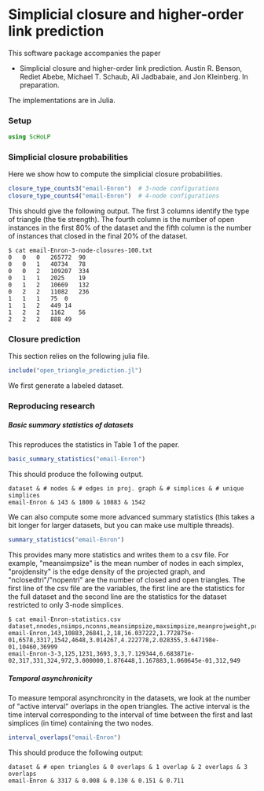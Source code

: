 

# Simplicial closure and higher-order link prediction

This software package accompanies the paper

- Simplicial closure and higher-order link prediction.
  Austin R. Benson, Rediet Abebe, Michael T. Schaub, Ali Jadbabaie, and Jon Kleinberg.
  In preparation.

The implementations are in Julia.

### Setup

```julia
using ScHoLP
```

### Simplicial closure probabilities

Here we show how to compute the simplicial closure probabilities.

```julia
closure_type_counts3("email-Enron")  # 3-node configurations
closure_type_counts4("email-Enron")  # 4-node configurations
```

This should give the following output. The first 3 columns identify the type of triangle (the tie strength). The fourth column is the number of open instances in the first 80% of the dataset and the fifth column is the number of instances that closed in the final 20% of the dataset.

```
$ cat email-Enron-3-node-closures-100.txt 
0	0	0	265772	90
0	0	1	40734	78
0	0	2	109207	334
0	1	1	2025	19
0	1	2	10669	132
0	2	2	11082	236
1	1	1	75	0
1	1	2	449	14
1	2	2	1162	56
2	2	2	888	49
```



### Closure prediction

This section relies on the following julia file.

```julia
include("open_triangle_prediction.jl")
```

We first generate a labeled dataset.





### Reproducing research

##### Basic summary statistics of datasets

This reproduces the statistics in Table 1 of the paper.

```julia
basic_summary_statistics("email-Enron")
```

This should produce the following output.

```
dataset & # nodes & # edges in proj. graph & # simplices & # unique simplices
email-Enron & 143 & 1800 & 10883 & 1542
```



We can also compute some more advanced summary statistics (this takes a bit longer for larger datasets, but you can make use multiple threads).

```julia
summary_statistics("email-Enron")
```

This provides many more statistics and writes them to a csv file. For example, "meansimpsize" is the mean number of nodes in each simplex, "projdensity" is the edge density of the projected graph, and "nclosedtri"/"nopentri" are the number of closed and open triangles. The first line of the csv file are the variables, the first line are the statistics for the full dataset and the second line are the statistics for the dataset restricted to only 3-node simplices.

```
$ cat email-Enron-statistics.csv 
dataset,nnodes,nsimps,nconns,meansimpsize,maxsimpsize,meanprojweight,projdensity,nclosedtri,nopentri,nbbnodes,nbbconns,meanbbsimpsize,meanbbprojweight,meanbbconfigweight,bbconfigdensity,nbbconfigclosedtri,nbbconfigopentri
email-Enron,143,10883,26841,2,18,16.037222,1.772875e-01,6578,3317,1542,4648,3.014267,4.222778,2.028355,3.647198e-01,10460,36999
email-Enron-3-3,125,1231,3693,3,3,7.129344,6.683871e-02,317,331,324,972,3.000000,1.876448,1.167883,1.060645e-01,312,949
```





##### Temporal asynchronicity

To measure temporal asynchroncity in the datasets, we look at the number of "active interval" overlaps in the open triangles. The active interval is the time interval corresponding to the interval of time between the first and last simplices (in time) containing the two nodes.

```julia
interval_overlaps("email-Enron")
```

This should produce the following output:

```
dataset & # open triangles & 0 overlaps & 1 overlap & 2 overlaps & 3 overlaps
email-Enron & 3317 & 0.008 & 0.130 & 0.151 & 0.711
```

